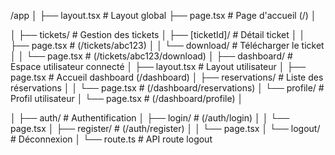 /app
│
├── layout.tsx                  # Layout global
├── page.tsx                    # Page d'accueil (/)
│
<!-- ├── events/                     # Tous les événements
│   ├── page.tsx                # Liste des événements (/events)
│   └── [id]/                   # Détail d’un événement
│       ├── page.tsx            # Page événement (/events/42)
│       └── reserve/            # Réserver pour un événement
│           └── page.tsx        # (/events/42/reserve) -->
│
├── tickets/                    # Gestion des tickets
│   ├── [ticketId]/             # Détail ticket
│   │   ├── page.tsx            # (/tickets/abc123)
│   │   └── download/           # Télécharger le ticket
│   │       └── page.tsx        # (/tickets/abc123/download)
│
├── dashboard/                  # Espace utilisateur connecté
│   ├── layout.tsx              # Layout utilisateur
│   ├── page.tsx                # Accueil dashboard (/dashboard)
│   ├── reservations/           # Liste des réservations
│   │   └── page.tsx            # (/dashboard/reservations)
│   └── profile/                # Profil utilisateur
│       └── page.tsx            # (/dashboard/profile)
│
<!-- ├── admin/                      # Espace admin
│   ├── layout.tsx              # Layout admin
│   ├── page.tsx                # Accueil admin (/admin)
│   ├── events/                 # CRUD des événements
│   │   ├── page.tsx            # Liste des événements
│   │   └── new/                # Créer un événement
│   │       └── page.tsx
│   └── reservations/           # Voir les réservations
│       └── page.tsx -->
│
├── auth/                       # Authentification
│   ├── login/                  # (/auth/login)
│   │   └── page.tsx
│   ├── register/               # (/auth/register)
│   │   └── page.tsx
│   └── logout/                 # Déconnexion
│       └── route.ts            # API route logout
